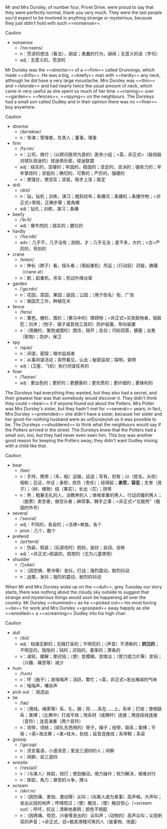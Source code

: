 Mr and Mrs Dursley, of number four, Privet Drive, were proud to say that they were perfectly normal, thank you very much. They were the last people you'd expect to be involved in anything strange or mysterious, because they just didn't hold with such ==nonsense==.

> [!CAUTION]
>
> - nonsense
>   - /ˈnɑːnsens/
>   - n：荒谬的想法（看法），胡说；愚蠢的行为，胡闹；无意义的话（字句）
>   - adj：无意义的，荒谬的



Mr Dursley was the ==director== of a ==firm== called Grunnings, which made ==drills==. He was a big, ==beefy== man with ==hardly== any neck, although he did have a very large moustache. Mrs Dursley was ==thin== and ==blonde== and had nearly twice the usual amount of neck, which came in very useful as she spent so much of her time ==craning== over ==garden== ==fences==, ==spying== on the neighbours. The Dursleys had a small son called Dudley and in their opinion there was no ==finer== boy anywhere.

> [!caution]
>
> - director
>   - /dəˈrektər/
>   - n：导演；管理者，负责人；董事，理事
> - firm
>   - /fɜːrm/
>   - n：公司，商行；（以顾问医师为首的）医务小组；<英，非正式>（敌视敌对球队球迷的）球迷俱乐部，球迷联盟
>   - adj：结实的，坚硬的；牢固的，稳固的；坚定的，坚决的；强有力的；牢牢掌控的；坚挺的；确切的，可靠的；严厉的，强硬的
>   - v：使强壮，使坚实；坚挺，稳步上涨；敲定
> - drill
>   - /drɪl/
>   - n：钻，钻机；训练，演习；粗斜纹布；条播沟；条播机；条播作物；<非正式>常规，正确步骤；尾角螺
>   - adj：钻孔；训练，演习；条播
> - beefy
>   - /ˈbiːfi/
>   - adj：像牛肉的；结实的；健壮的
> - hardly
>   - /ˈhɑːrdli/
>   - adv：几乎不，几乎没有；刚刚，才；几乎无法；差不多，大约；<古>严厉的，苛刻的
> - crane
>   - /kreɪn/
>   - v：伸长（脖子）看，探头看；（用起重机）吊运；（行动前）迟疑，踌躇（crane at）
>   - n：鹤；起重机，吊车；机动升降台架
> - garden
>   - /ˈɡɑːrdn/
>   - n：花园，菜园，果园；庭园；公园；（用于街名）街，广场
>   - v：做园艺工作，种植花木
> - fence
>   - /fens/
>   - n：篱笆，栅栏，围栏；（赛马中的）障碍物；<非正式>买卖赃物者，销赃犯；剑术；（刨子、锯子或其他工具的）防护装置，导向装置
>   - v：（用栅栏、篱笆或围栏）围住，隔开；击剑；巧妙回答，搪塞；出售（赃物）；防护，保卫
> - spy
>   - /spaɪ/
>   - n：间谍，密探；暗中监视者
>   - v：从事间谍活动；突然看见，认出；秘密监视；探明，查明
>   - adj：(卫星、飞机）执行间谍任务的
> - finer
>   - /ˈfaɪnər/
>   - adj：更出色的；更好的；更健康的；更优质的；更纤细的；更锋利的



The Dursleys had everything they wanted, but they also had a secret, and their greatest fear was that somebody would discover it. They didn't think they could ==bear== it if anyone found out about the Potters. Mrs Potter was Mrs Dursley's sister, but they hadn't met for ==several== years; in fact, Mrs Dursley ==pretended== she didn't have a sister, because her sister and her good-for-nothing husband were as unDursleyish as it was possible to be. The Dursleys ==shuddered== to think what the neighbours would say if the Potters arrived in the street. The Dursleys knew that the Potters had a small son, too, but they had never even seen him. This boy was another good reason for keeping the Potters away; they didn't want Dudley mixing with a child like that.

> [!caution]
>
> - bear
>   - /ber/
>   - v：手持，携带；（车，船）运输，运送；写有，刻有；以（姓名，头衔）相称；见证，作证；承担，担负（责任）；经得起；**承受，容忍**；生育（孩子）；（树，植物）结（果实），长出（花）；拐弯
>   - n：熊；粗暴无礼的人，没教养的人；体格笨重的男人，行动迟缓的男人；（股票）卖空者，做空头者；麻烦事，棘手之事；<非正式>“北极熊”（俄国的外号）
> - several
>   - /ˈsevrəl/
>   - adj：不同的，各自的；<法律>单独，各个
>   - pron：几个，数个
> - pretend
>   - /prɪˈtend/
>   - v：伪装，假装；（玩游戏时）假扮，装扮；自诩，自称
>   - adj：<非正式>假装的，假想的（尤为儿童使用）
> - shudder
>   - /ˈʃʌdər/
>   - v：（因恐惧、寒冷等）发抖，打战；强烈震动，剧烈抖动
>   - n：战栗，发抖；强烈的震动，剧烈的抖动



When Mr and Mrs Dursley woke up on the ==dull==, grey Tuesday our story starts, there was nothing about the cloudy sky outside to suggest that strange and mysterious things would soon be happening all over the country. Mr Dursley ==hummed== as he ==picked out== his most boring ==tie== for work and Mrs Dursley ==gossiped== away happily as she ==wrestled== a ==screaming== Dudley into his high chair.

> [!caution]
>
> - dull
>   - /dʌl/
>   - adj：枯燥无聊的；无精打采的；不明亮的；（声音）不清晰的；**阴沉的**；不明显的，隐隐的；钝的；迟钝的，愚笨的；萧条的
>   - v：减轻，缓解；使迟钝；（使）变模糊，变暗淡；（使刀或刀片等）变钝；（兴趣、痛苦等）减少
> - hum
>   - /hʌm/
>   - v：哼（曲子）；发嗡嗡声；活跃，繁忙；<英，非正式>发出难闻的气味
>   - n：嗡嗡声，嘈杂声
> - pick out ： 挑选出
> - tie
>   - /taɪ/
>   - v：（用线、绳索等）系，扎，捆；将……系在……上，系牢；打结；使相联系；束缚；（比赛中）打成平局；用系材（或横杆）连接；用连结线连接（音符）；连音演奏（两个音符）
>   - n：领带，领结；（绑扎东西用的）带子，绳子；纽带，联系；束缚；平局；<英>淘汰赛；<美>枕木，轨枕；延音连接线；系带鞋；系梁
> - gossip
>   - /ˈɡɑːsɪp/
>   - n：流言蜚语，小道消息；爱说三道四的人；闲聊
>   - v：闲聊，说三道四
> - wrestle
>   - /ˈres(ə)l/
>   - v：（与某人）摔跤，扭打；使劲搬动，用力操作；努力解决，艰难对付
>   - n：摔跤，角力；艰苦的斗争，搏斗
> - scream
>   - /skriːm/
>   - v：（因伤痛、害怕、激动等）尖叫；（向某人或为某事）高声喊，大声叫；发出尖锐的响声；呼啸而过；（使）醒目，（使）触目惊心（=scream out）；呼吁，抗议；清晰地表明；颜色不相配
>   - n：（因疼痛、惊恐、兴奋等发出的）尖叫声；（动物的）高声尖叫；尖锐刺耳的声音；<非正式，旧>极其滑稽可笑的人（或事物、场面）